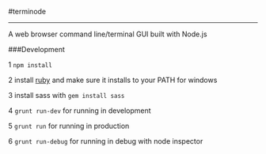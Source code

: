 #terminode
****

A web browser command line/terminal GUI built with Node.js


###Development

1 ```npm install```

2 install [ruby](http://rubyinstaller.org) and make sure it installs to your PATH for windows

3 install sass with ```gem install sass```

4 ```grunt run-dev``` for running in development

5 ```grunt run``` for running in production

6 ```grunt run-debug``` for running in debug with node inspector


